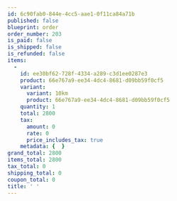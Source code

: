 ```yaml
---
id: 6c90fab0-844e-4cc5-aae1-0f11ca84a71b
published: false
blueprint: order
order_number: 203
is_paid: false
is_shipped: false
is_refunded: false
items:
  -
    id: ee30bf62-728f-4334-a289-c3d1ee0287e3
    product: 66e767a9-ee34-4dc4-8681-d09bb59f0cf5
    variant:
      variant: 10km
      product: 66e767a9-ee34-4dc4-8681-d09bb59f0cf5
    quantity: 1
    total: 2800
    tax:
      amount: 0
      rate: 0
      price_includes_tax: true
    metadata: {  }
grand_total: 2800
items_total: 2800
tax_total: 0
shipping_total: 0
coupon_total: 0
title: ' '
---
```

